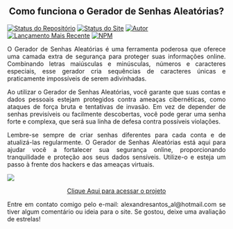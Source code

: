 <h2 align="center">Como funciona o Gerador de Senhas Aleatórias?</h2>

[![Status do Repositório](https://img.shields.io/badge/Repositório%20Status-Mantido-dark%20green.svg)](https://github.com/alexandresantosal91/gerador-de-senhas-)
[![Status do Site](https://img.shields.io/badge/Website%20Status-Online-green)](https://alexandresantosal91.github.io/password-generator/)
[![Autor](https://img.shields.io/badge/Autor-Alexandre%20Santos-blue.svg)](https://www.linkedin.com/in/alexandresantosal/)
[![Lançamento Mais Recente](https://img.shields.io/badge/Latest%20Release-17%20maio%202023-yellow.svg)](https://github.com/alexandresantosal91/gerador-de-senhas-/commits/main)
[![NPM](https://img.shields.io/npm/l/react)](https://github.com/alexandresantosal91/gerador-de-senhas-/blob/main/LICENSE)

<p align="justify">O Gerador de Senhas Aleatórias é uma ferramenta poderosa que oferece uma camada extra de segurança para proteger suas informações online. Combinando letras maiúsculas e minúsculas, números e caracteres especiais, esse gerador cria sequências de caracteres únicas e praticamente impossíveis de serem adivinhadas.
</p>

<p align="justify">Ao utilizar o Gerador de Senhas Aleatórias, você garante que suas contas e dados pessoais estejam protegidos contra ameaças cibernéticas, como ataques de força bruta e tentativas de invasão. Em vez de depender de senhas previsíveis ou facilmente descobertas, você pode gerar uma senha forte e complexa, que será sua linha de defesa contra possíveis violações.</p>

<p align="justify">Lembre-se sempre de criar senhas diferentes para cada conta e de atualizá-las regularmente. O Gerador de Senhas Aleatórias está aqui para ajudar você a fortalecer sua segurança online, proporcionando tranquilidade e proteção aos seus dados sensíveis. Utilize-o e esteja um passo à frente dos hackers e das ameaças virtuais.</p>

![](assets/img/Captura%20de%20Tela%202023-05-17%20%C3%A0s%2012.44.29.png)

<p align="center"><a href="https://gerador-de-senhas-gold.vercel.app">Clique Aqui para acessar o projeto</a></p>

<p align="justify">Entre em contato comigo pelo e-mail: alexandresantos_al@hotmail.com se tiver algum comentário ou ideia para o site. Se gostou, deixe uma avaliação de estrelas!</p>
